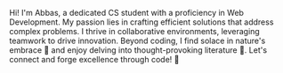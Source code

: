 Hi! I'm Abbas, a dedicated CS student with a proficiency in Web Development. My passion lies in crafting efficient solutions that address complex problems. I thrive in collaborative environments, leveraging teamwork to drive innovation. Beyond coding, I find solace in nature's embrace 🌿 and enjoy delving into thought-provoking literature 📖. Let's connect and forge excellence through code! 🚀
